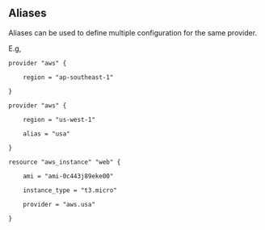 ## Aliases

Aliases can be used to define multiple configuration for the same provider.  

E.g,

```
provider "aws" {

	region = "ap-southeast-1"

}

provider "aws" {

	region = "us-west-1"

	alias = "usa"

}

resource "aws_instance" "web" {

	ami = "ami-0c443j89eke00"

	instance_type = "t3.micro"

	provider = "aws.usa"

}
```
